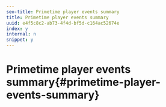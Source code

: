 ```yaml
---
seo-title: Primetime player events summary
title: Primetime player events summary
uuid: e4f5c8c2-ab73-4f4d-bf5d-c164ac52674e
index: y
internal: n
snippet: y
---
```


# Primetime player events summary{#primetime-player-events-summary}

